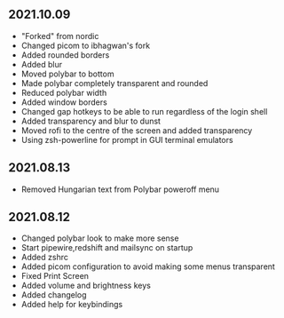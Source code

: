 2021.10.09
----------
- "Forked" from nordic
- Changed picom to ibhagwan's fork
- Added rounded borders
- Added blur
- Moved polybar to bottom
- Made polybar completely transparent and rounded
- Reduced polybar width
- Added window borders
- Changed gap hotkeys to be able to run regardless of the login shell
- Added transparency and blur to dunst
- Moved rofi to the centre of the screen and added transparency
- Using zsh-powerline for prompt in GUI terminal emulators

2021.08.13
----------
- Removed Hungarian text from Polybar poweroff menu

2021.08.12
----------
- Changed polybar look to make more sense
- Start pipewire,redshift and mailsync on startup
- Added zshrc
- Added picom configuration to avoid making some menus transparent
- Fixed Print Screen
- Added volume and brightness keys
- Added changelog
- Added help for keybindings
